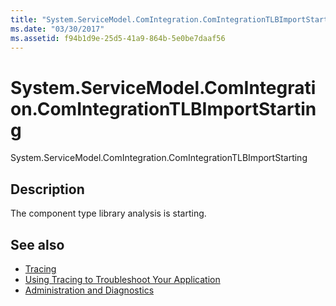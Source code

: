 ```yaml
---
title: "System.ServiceModel.ComIntegration.ComIntegrationTLBImportStarting"
ms.date: "03/30/2017"
ms.assetid: f94b1d9e-25d5-41a9-864b-5e0be7daaf56
---
```

# System.ServiceModel.ComIntegration.ComIntegrationTLBImportStarting
System.ServiceModel.ComIntegration.ComIntegrationTLBImportStarting  
  
## Description  
 The component type library analysis is starting.  
  
## See also

- [Tracing](../../../../../docs/framework/wcf/diagnostics/tracing/index.md)
- [Using Tracing to Troubleshoot Your Application](../../../../../docs/framework/wcf/diagnostics/tracing/using-tracing-to-troubleshoot-your-application.md)
- [Administration and Diagnostics](../../../../../docs/framework/wcf/diagnostics/index.md)
